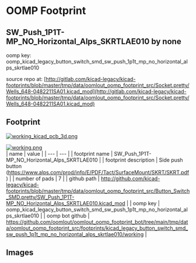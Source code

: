 # OOMP Footprint  
## SW_Push_1P1T-MP_NO_Horizontal_Alps_SKRTLAE010  by none  
  
oomp key: oomp_kicad_legacy_button_switch_smd_sw_push_1p1t_mp_no_horizontal_alps_skrtlae010  
  
source repo at: [http://gitlab.com/kicad-legacy/kicad-footprints/blob/master/tmp/data/oomlout_oomp_footprint_src/Socket.pretty/Wells_648-0482211SA01.kicad_mod](http://gitlab.com/kicad-legacy/kicad-footprints/blob/master/tmp/data/oomlout_oomp_footprint_src/Socket.pretty/Wells_648-0482211SA01.kicad_mod)  
## Footprint  
  
[![working_kicad_pcb_3d.png](working_kicad_pcb_3d_600.png)](working_kicad_pcb_3d.png)  
  
[![working.png](working_600.png)](working.png)  
| name | value | 
| --- | --- | 
| footprint name | SW_Push_1P1T-MP_NO_Horizontal_Alps_SKRTLAE010 | 
| footprint description | Side push button (https://www.alps.com/prod/info/E/PDF/Tact/SurfaceMount/SKRT/SKRT.pdf) | 
| number of pads | 7 | 
| github path | http://github.com/kicad-legacy/kicad-footprints/blob/master/tmp/data/oomlout_oomp_footprint_src/Button_Switch_SMD.pretty/SW_Push_1P1T-MP_NO_Horizontal_Alps_SKRTLAE010.kicad_mod | 
| oomp key | oomp_kicad_legacy_button_switch_smd_sw_push_1p1t_mp_no_horizontal_alps_skrtlae010 | 
| oomp bot github | https://github.com/oomlout/oomlout_oomp_footprint_bot/tree/main/tmp/data/oomlout_oomp_footprint_src/footprints/kicad_legacy_button_switch_smd_sw_push_1p1t_mp_no_horizontal_alps_skrtlae010/working | 
## Images  
